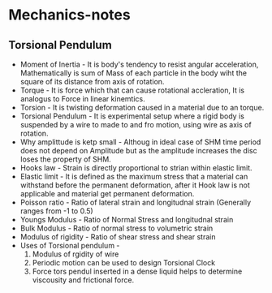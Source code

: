 # Mechanics-notes

## Torsional Pendulum 
* Moment of Inertia - It is body's tendency to resist angular acceleration, Mathematically is sum of Mass of each particle in the body wiht the square of its distance from axis of rotation. 
* Torque - It is force which that can cause rotational accleration, It is analogus to Force in linear kinemtics. 
* Torsion - It is twisting deformation caused in a material due to an torque. 
* Torsional Pendulum - It is experimental setup where a rigid body is suspended by a wire to made to and fro motion, using wire as axis of rotation. 
* Why amplittude is ketp small - Althoug in ideal case of SHM time period does not depend on Amplitude but as the amplitude increases the disc loses the property of SHM. 
* Hooks law - Strain is directly proportional to strian within elastic limit. 
* Elastic limit -  It is defined as the maximum stress that a material can withstand before the permanent deformation, after it Hook law is not applicable and material get permanent deformation. 
* Poisson ratio - Ratio of lateral strain and longitudnal strain  (Generally ranges from -1 to 0.5) 
* Youngs Modulus - Ratio of Normal Stress and longitudnal strain
* Bulk Modulus - Ratio of normal stress to volumetric strain 
* Modulus of rigidity - Ratio of shear stress and shear strain 
* Uses of Torsional pendulum - 
  1. Modulus of rgidity of wire 
  2. Periodic motion can be used to design Torsional Clock 
  3. Force tors pendul inserted in a dense liquid helps to determine viscousity and frictional force. 
